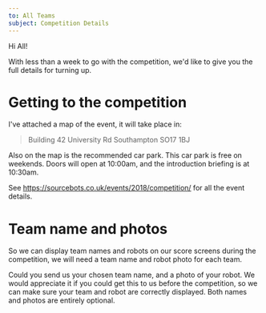 ```yaml
---
to: All Teams
subject: Competition Details
---
```


Hi All!

With less than a week to go with the competition, we'd like to give you the full details for turning up.

# Getting to the competition

I've attached a map of the event, it will take place in:

> Building 42
> University Rd
> Southampton
> SO17 1BJ

Also on the map is the recommended car park. This car park is free on weekends. Doors will open at 10:00am, and the introduction briefing is at 10:30am.

See https://sourcebots.co.uk/events/2018/competition/ for all the event details.

# Team name and photos
So we can display team names and robots on our score screens during the competition, we will need a team name and robot photo for each team.

Could you send us your chosen team name, and a photo of your robot. We would appreciate it if you could get this to us before the competition, so we can make sure your team and robot are correctly displayed. Both names and photos are entirely optional.
